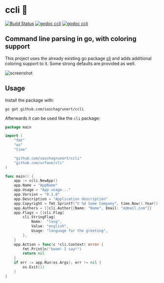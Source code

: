 # ccli 🌈

[![Build Status](https://travis-ci.org/saschagrunert/ccli.svg)](https://travis-ci.org/saschagrunert/ccli) [![godoc ccli](https://img.shields.io/badge/godoc-ccli-blue.svg)](https://godoc.org/gopkg.in/saschagrunert/ccli.v1) [![godoc ccli](https://img.shields.io/badge/gopkg-ccli-green.svg)](http://gopkg.in/saschagrunert/ccli.v1)

## Command line parsing in go, with coloring support

This project uses the already existing go package [cli](https://github.com/urfave/cli) and adds additional coloring
support to it. Some strong defaults are provided as well.

![screenshot](.github/screenshot.png)

## Usage

Install the package with:

```shell
go get github.com/saschagrunert/ccli
```

Afterwards it can be used like the `cli` package:

```go
package main

import (
	"fmt"
	"os"
	"time"

	"github.com/saschagrunert/ccli"
	"github.com/urfave/cli"
)

func main() {
	app := ccli.NewApp()
	app.Name = "AppName"
	app.Usage = "App usage..."
	app.Version = "0.1.0"
	app.Description = "Application description"
	app.Copyright = fmt.Sprintf("© %d Some Company", time.Now().Year())
	app.Authors = []cli.Author{{Name: "Name", Email: "e@mail.com"}}
	app.Flags = []cli.Flag{
		cli.StringFlag{
			Name:  "lang",
			Value: "english",
			Usage: "language for the greeting",
		},
	}
	app.Action = func(c *cli.Context) error {
		fmt.Println("boom! I say!")
		return nil
	}
	if err := app.Run(os.Args); err != nil {
		os.Exit(1)
	}
}
```
